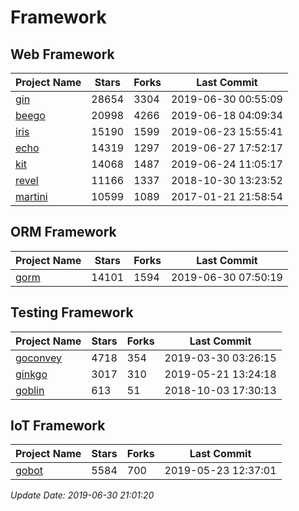 # Framework

## Web Framework

| Project Name | Stars | Forks | Last Commit |
| ------------ | ----- | ----- | ----------- |
| [gin](https://github.com/gin-gonic/gin) | 28654 | 3304 | 2019-06-30 00:55:09 |
| [beego](https://github.com/astaxie/beego) | 20998 | 4266 | 2019-06-18 04:09:34 |
| [iris](https://github.com/kataras/iris) | 15190 | 1599 | 2019-06-23 15:55:41 |
| [echo](https://github.com/labstack/echo) | 14319 | 1297 | 2019-06-27 17:52:17 |
| [kit](https://github.com/go-kit/kit) | 14068 | 1487 | 2019-06-24 11:05:17 |
| [revel](https://github.com/revel/revel) | 11166 | 1337 | 2018-10-30 13:23:52 |
| [martini](https://github.com/go-martini/martini) | 10599 | 1089 | 2017-01-21 21:58:54 |

## ORM Framework

| Project Name | Stars | Forks | Last Commit |
| ------------ | ----- | ----- | ----------- |
| [gorm](https://github.com/jinzhu/gorm) | 14101 | 1594 | 2019-06-30 07:50:19 |

## Testing Framework

| Project Name | Stars | Forks | Last Commit |
| ------------ | ----- | ----- | ----------- |
| [goconvey](https://github.com/smartystreets/goconvey) | 4718 | 354 | 2019-03-30 03:26:15 |
| [ginkgo](https://github.com/onsi/ginkgo) | 3017 | 310 | 2019-05-21 13:24:18 |
| [goblin](https://github.com/franela/goblin) | 613 | 51 | 2018-10-03 17:30:13 |

## IoT Framework

| Project Name | Stars | Forks | Last Commit |
| ------------ | ----- | ----- | ----------- |
| [gobot](https://github.com/hybridgroup/gobot) | 5584 | 700 | 2019-05-23 12:37:01 |

*Update Date: 2019-06-30 21:01:20*